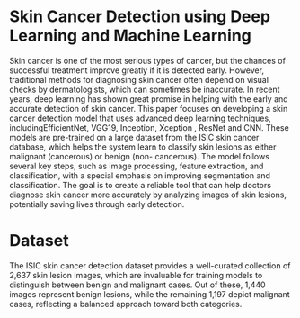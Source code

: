 # Skin Cancer Detection using Deep Learning and Machine Learning

Skin cancer is one of the most serious types of cancer, but the chances of successful
treatment improve greatly if it is detected early. However, traditional methods for
diagnosing skin cancer often depend on visual checks by dermatologists, which can
sometimes be inaccurate. In recent years, deep learning has shown great promise in
helping with the early and accurate detection of skin cancer. This paper focuses on
developing a skin cancer detection model that uses advanced deep learning techniques, includingEfficientNet, VGG19, Inception, Xception , ResNet and CNN. These models
are pre-trained on a large dataset from the ISIC skin cancer database, which helps the
system learn to classify skin lesions as either malignant (cancerous) or benign (non- cancerous). The model follows several key steps, such as image processing, feature
extraction, and classification, with a special emphasis on improving segmentation and
classification. The goal is to create a reliable tool that can help doctors diagnose skin
cancer more accurately by analyzing images of skin lesions, potentially saving lives
through early detection.

# Dataset
The ISIC skin cancer detection dataset provides a well-curated collection of 2,637
skin lesion images, which are invaluable for training models to distinguish between
benign and malignant cases. Out of these, 1,440 images represent benign lesions, while the remaining 1,197 depict malignant cases, reflecting a balanced approach
toward both categories.
